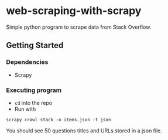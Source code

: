 # web-scraping-with-scrapy
Simple python program to scrape data from Stack Overflow.

## Getting Started

### Dependencies
* Scrapy

### Executing program

* `cd` into the repo
* Run with
```
scrapy crawl stack -o items.json -t json
```
You should see 50 questions titles and URLs stored in a json file.
